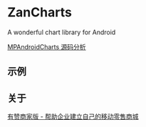 # ZanCharts

A wonderful chart library for Android

[MPAndroidCharts 源码分析](https://github.com/LyndonChin/wo/tree/master/mpandroicharts)

示例
---

关于
---

[有赞商家版 - 帮助企业建立自己的移动零售商城](https://www.youzan.com/)

